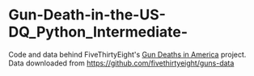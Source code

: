 # Gun-Death-in-the-US-DQ_Python_Intermediate-
Code and data behind FiveThirtyEight's [Gun Deaths in America](http://fivethirtyeight.com/gun-deaths/) project. Data downloaded from https://github.com/fivethirtyeight/guns-data
